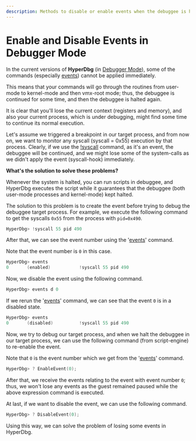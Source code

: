 ```yaml
---
description: Methods to disable or enable events when the debuggee is halted
---
```


# Enable and Disable Events in Debugger Mode

In the current versions of **HyperDbg** \(in [Debugger Mode](https://docs.hyperdbg.com/using-hyperdbg/prerequisites/operation-modes#debugger-mode)\), some of the commands \(especially [events](https://docs.hyperdbg.com/design/debugger-internals/events)\) cannot be applied immediately.

This means that your commands will go through the routines from user-mode to kernel-mode and then vmx-root mode; thus, the debuggee is continued for some time, and then the debuggee is halted again.

It is clear that you'll lose the current context \(registers and memory\), and also your current process, which is under debugging, might find some time to continue its normal execution.

Let's assume we triggered a breakpoint in our target process, and from now on, we want to monitor any syscall \(syscall = 0x55\) execution by that process. Clearly, if we use the [!syscall](https://docs.hyperdbg.com/commands/extension-commands/syscall) command, as it's an event, the debuggee will be continued, and we might lose some of the system-calls as we didn't apply the event \(syscall-hook\) immediately.

**What's the solution to solve these problems?**

Whenever the system is halted, you can run scripts in debuggee, and HyperDbg executes the script while it guarantees that the debuggee \(both user-mode processes and kernel-mode\) kept halted.

The solution to this problem is to create the event before trying to debug the debuggee target process. For example, we execute the following command to get the syscalls `0x55` from the process with `pid=0x490`.

```c
HyperDbg> !syscall 55 pid 490
```

After that, we can see the event number using the '[events](https://docs.hyperdbg.com/commands/debugging-commands/events)' command.

Note that the event number is `0` in this case.

```c
HyperDbg> events
0       (enabled)           !syscall 55 pid 490
```

Now, we disable the event using the following command.

```c
HyperDbg> events d 0
```

If we rerun the '[events](https://docs.hyperdbg.com/commands/debugging-commands/events)' command, we can see that the event `0` is in a disabled state.

```c
HyperDbg> events
0       (disabled)          !syscall 55 pid 490
```

Now, we try to debug our target process, and when we halt the debuggee in our target process, we can use the following command \(from script-engine\) to re-enable the event.

Note that `0` is the event number which we get from the '[events](https://docs.hyperdbg.com/commands/debugging-commands/events)' command.

```c
HyperDbg> ? EnableEvent(0);
```

After that, we receive the events relating to the event with event number `0`; thus, we won't lose any events as the guest remained paused while the above expression command is executed.

At last, if we want to disable the event, we can use the following command.

```c
HyperDbg> ? DisableEvent(0);
```

Using this way, we can solve the problem of losing some events in HyperDbg.

